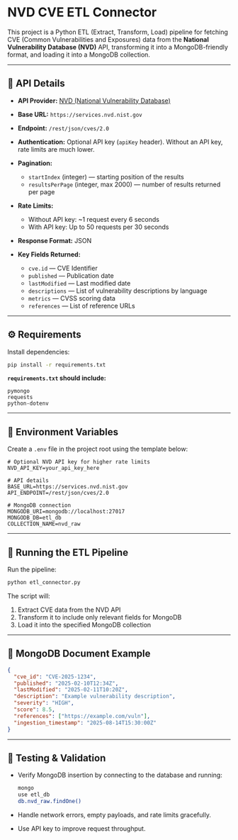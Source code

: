 # NVD CVE ETL Connector

This project is a Python ETL (Extract, Transform, Load) pipeline for fetching CVE (Common Vulnerabilities and Exposures) data from the **National Vulnerability Database (NVD)** API, transforming it into a MongoDB-friendly format, and loading it into a MongoDB collection.

---

## 📌 API Details

* **API Provider:** [NVD (National Vulnerability Database)](https://nvd.nist.gov/developers)
* **Base URL:** `https://services.nvd.nist.gov`
* **Endpoint:** `/rest/json/cves/2.0`
* **Authentication:** Optional API key (`apiKey` header). Without an API key, rate limits are much lower.
* **Pagination:**

  * `startIndex` (integer) — starting position of the results
  * `resultsPerPage` (integer, max 2000) — number of results returned per page
* **Rate Limits:**

  * Without API key: \~1 request every 6 seconds
  * With API key: Up to 50 requests per 30 seconds
* **Response Format:** JSON
* **Key Fields Returned:**

  * `cve.id` — CVE Identifier
  * `published` — Publication date
  * `lastModified` — Last modified date
  * `descriptions` — List of vulnerability descriptions by language
  * `metrics` — CVSS scoring data
  * `references` — List of reference URLs

---

## ⚙️ Requirements

Install dependencies:

```bash
pip install -r requirements.txt
```

**`requirements.txt` should include:**

```
pymongo
requests
python-dotenv
```

---

## 🔑 Environment Variables

Create a `.env` file in the project root using the template below:

```
# Optional NVD API key for higher rate limits
NVD_API_KEY=your_api_key_here

# API details
BASE_URL=https://services.nvd.nist.gov
API_ENDPOINT=/rest/json/cves/2.0

# MongoDB connection
MONGODB_URI=mongodb://localhost:27017
MONGODB_DB=etl_db
COLLECTION_NAME=nvd_raw
```

---

## 🚀 Running the ETL Pipeline

Run the pipeline:

```bash
python etl_connector.py
```

The script will:

1. Extract CVE data from the NVD API
2. Transform it to include only relevant fields for MongoDB
3. Load it into the specified MongoDB collection

---

## 💃 MongoDB Document Example

```json
{
  "cve_id": "CVE-2025-1234",
  "published": "2025-02-10T12:34Z",
  "lastModified": "2025-02-11T10:20Z",
  "description": "Example vulnerability description",
  "severity": "HIGH",
  "score": 8.5,
  "references": ["https://example.com/vuln"],
  "ingestion_timestamp": "2025-08-14T15:30:00Z"
}
```

---

## 🥪 Testing & Validation

* Verify MongoDB insertion by connecting to the database and running:

  ```bash
  mongo
  use etl_db
  db.nvd_raw.findOne()
  ```
* Handle network errors, empty payloads, and rate limits gracefully.
* Use API key to improve request throughput.

